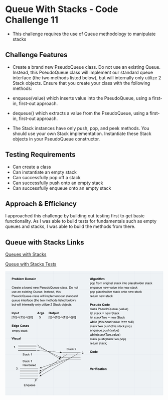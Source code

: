 # Queue With Stacks - Code Challenge 11

* This challenge requires the use of Queue methodology to manipulate stacks

## Challenge Features
* Create a brand new PseudoQueue class. Do not use an existing Queue. Instead, this PseudoQueue class will implement our standard queue interface (the two methods listed below), but will internally only utilize 2 Stack objects. Ensure that you create your class with the following methods:

* enqueue(value) which inserts value into the PseudoQueue, using a first-in, first-out approach.
* dequeue() which extracts a value from the PseudoQueue, using a first-in, first-out approach.
* The Stack instances have only push, pop, and peek methods. You should use your own Stack implementation. Instantiate these Stack objects in your PseudoQueue constructor.

## Testing Requirements
* Can create a class
* Can instantiate an empty stack
* Can successfully pop off a stack
* Can successfully push onto an empty stack
* Can successfully enqueue onto an empty stack


## Approach & Efficiency
I approached this challenge by building out testing first to get basic functionality. As I was able to build tests for fundamentals such as empty queues and stacks, I was able to build the methods from there.  

## Queue with Stacks Links

[Queues with Stacks](queue-with-stacks.js)

[Queue with Stacks Tests](queue-with-stacks.test.js)

![Whiteboard](queue-with-stacks.png)